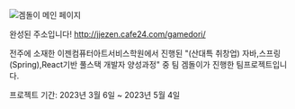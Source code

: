 ![겜돌이 메인 페이지](https://github.com/Woonghyeon13/ggamedori/assets/111845731/f84648b0-1651-4188-9731-b06bf57768d9)


완성된 주소입니다!
http://jjezen.cafe24.com/gamedori/

전주에 소재한 이젠컴퓨터아트서비스학원에서 진행된 "(산대특 취창업) 자바,스프링(Spring),React기반 풀스택 개발자 양성과정" 중 팀 겜돌이가 진행한 팀프로젝트입니다.

프로젝트 기간: 2023년 3월 6일 ~ 2023년 5월 4일
